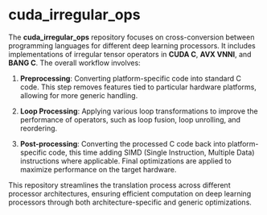 # cuda_irregular_ops

The **cuda_irregular_ops** repository focuses on cross-conversion between programming languages for different deep learning processors. It includes implementations of irregular tensor operators in **CUDA C**, **AVX VNNI**, and **BANG C**. 
The overall workflow involves: 
1. **Preprocessing**: Converting platform-specific code into standard C code. This step removes features tied to particular hardware platforms, allowing for more generic handling. 

2. **Loop Processing**: Applying various loop transformations to improve the performance of operators, such as loop fusion, loop unrolling, and reordering. 

3. **Post-processing**: Converting the processed C code back into platform-specific code, this time adding SIMD (Single Instruction, Multiple Data) instructions where applicable. Final optimizations are applied to maximize performance on the target hardware. 

This repository streamlines the translation process across different processor architectures, ensuring efficient computation on deep learning processors through both architecture-specific and generic optimizations.
